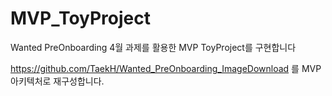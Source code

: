 # MVP_ToyProject
Wanted PreOnboarding 4월 과제를 활용한 MVP ToyProject를 구현합니다

https://github.com/TaekH/Wanted_PreOnboarding_ImageDownload 를 MVP 아키텍처로 재구성합니다.
